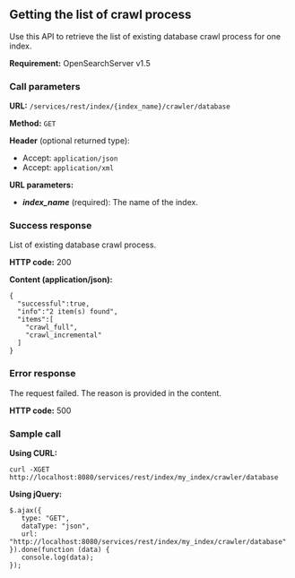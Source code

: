 ## Getting the list of crawl process

Use this API to retrieve the list of existing database crawl process for one index.

**Requirement:** OpenSearchServer v1.5

### Call parameters

**URL:** ```/services/rest/index/{index_name}/crawler/database```

**Method:** ```GET```

**Header** (optional returned type):

- Accept: ```application/json```
- Accept: ```application/xml```

**URL parameters:**

- _**index_name**_ (required): The name of the index.

### Success response
List of existing database crawl process.

**HTTP code:**
200

**Content (application/json):**

    {  
      "successful":true,
      "info":"2 item(s) found",
      "items":[  
        "crawl_full",
        "crawl_incremental"
      ]
    }
    

### Error response

The request failed. The reason is provided in the content.

**HTTP code:**
500

### Sample call

**Using CURL:**

    curl -XGET http://localhost:8080/services/rest/index/my_index/crawler/database
    

**Using jQuery:**

    $.ajax({ 
       type: "GET",
       dataType: "json",
       url: "http://localhost:8080/services/rest/index/my_index/crawler/database"
    }).done(function (data) {
       console.log(data);
    });
    
